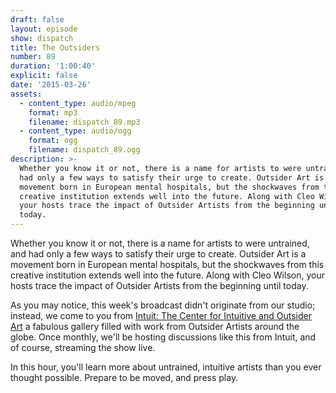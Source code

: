 ```yaml
---
draft: false
layout: episode
show: dispatch
title: The Outsiders
number: 89
duration: '1:00:40'
explicit: false
date: '2015-03-26'
assets:
  - content_type: audio/mpeg
    format: mp3
    filename: dispatch_89.mp3
  - content_type: audio/ogg
    format: ogg
    filename: dispatch_89.ogg
description: >-
  Whether you know it or not, there is a name for artists to were untrained, and
  had only a few ways to satisfy their urge to create. Outsider Art is a
  movement born in European mental hospitals, but the shockwaves from this
  creative institution extends well into the future. Along with Cleo Wilson,
  your hosts trace the impact of Outsider Artists from the beginning until
  today.
---
```

Whether you know it or not, there is a name for artists to were untrained, and had only a few ways to satisfy their urge to create. Outsider Art is a movement born in European mental hospitals, but the shockwaves from this creative institution extends well into the future. Along with Cleo Wilson, your hosts trace the impact of Outsider Artists from the beginning until today.

As you may notice, this week's broadcast didn't originate from our studio; instead, we come to you from [Intuit: The Center for Intuitive and Outsider Art](http://art.org) a fabulous gallery filled with work from Outsider Artists around the globe. Once monthly, we'll be hosting discussions like this from Intuit, and of course, streaming the show live.

In this hour, you'll learn more about untrained, intuitive artists than you ever thought possible. Prepare to be moved, and press play.